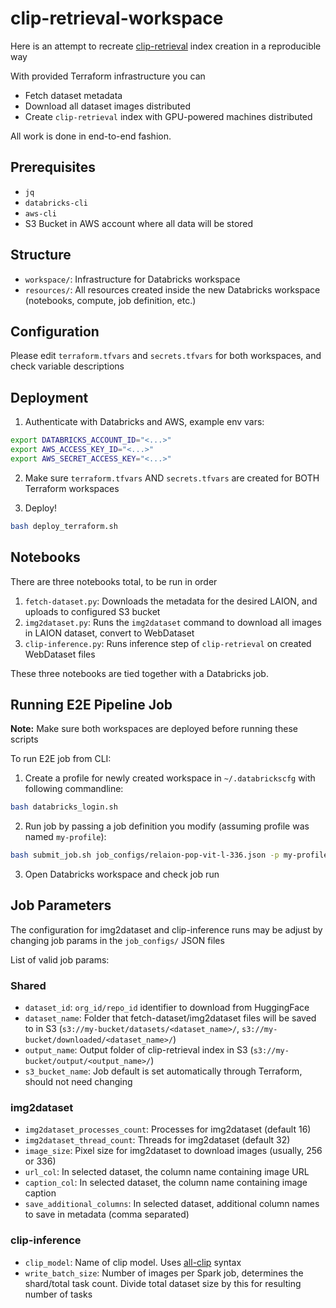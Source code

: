 # clip-retrieval-workspace

Here is an attempt to recreate [clip-retrieval](https://github.com/rom1504/clip-retrieval) index creation in a reproducible way

With provided Terraform infrastructure you can

- Fetch dataset metadata
- Download all dataset images distributed
- Create `clip-retrieval` index with GPU-powered machines distributed

All work is done in end-to-end fashion.

## Prerequisites

- `jq`
- `databricks-cli`
- `aws-cli`
- S3 Bucket in AWS account where all data will be stored

## Structure

- `workspace/`: Infrastructure for Databricks workspace
- `resources/`: All resources created inside the new Databricks workspace (notebooks, compute, job definition, etc.)

## Configuration

Please edit `terraform.tfvars` and `secrets.tfvars` for both workspaces, and check variable descriptions

## Deployment

1. Authenticate with Databricks and AWS, example env vars:

``` bash
export DATABRICKS_ACCOUNT_ID="<...>"
export AWS_ACCESS_KEY_ID="<...>"
export AWS_SECRET_ACCESS_KEY="<...>"
```

2. Make sure `terraform.tfvars` AND `secrets.tfvars` are created for BOTH Terraform workspaces

3. Deploy!

``` bash
bash deploy_terraform.sh
```

## Notebooks

There are three notebooks total, to be run in order

1. `fetch-dataset.py`: Downloads the metadata for the desired LAION, and uploads to configured S3 bucket
2. `img2dataset.py`: Runs the `img2dataset` command to download all images in LAION dataset, convert to WebDataset
3. `clip-inference.py`: Runs inference step of `clip-retrieval` on created WebDataset files

These three notebooks are tied together with a Databricks job.

## Running E2E Pipeline Job

**Note:** Make sure both workspaces are deployed before running these scripts

To run E2E job from CLI:

1. Create a profile for newly created workspace in `~/.databrickscfg` with following commandline:

``` bash
bash databricks_login.sh
```

2. Run job by passing a job definition you modify (assuming profile was named `my-profile`):

```bash
bash submit_job.sh job_configs/relaion-pop-vit-l-336.json -p my-profile
```

3. Open Databricks workspace and check job run

## Job Parameters

The configuration for img2dataset and clip-inference runs may be adjust by changing job params in the `job_configs/` JSON files

List of valid job params:

### Shared

- `dataset_id`: `org_id/repo_id` identifier to download from HuggingFace 
- `dataset_name`: Folder that fetch-dataset/img2dataset files will be saved to in S3 (`s3://my-bucket/datasets/<dataset_name>/`, `s3://my-bucket/downloaded/<dataset_name>/`)
- `output_name`: Output folder of clip-retrieval index in S3 (`s3://my-bucket/output/<output_name>/`)
- `s3_bucket_name`: Job default is set automatically through Terraform, should not need changing

### img2dataset

- `img2dataset_processes_count`: Processes for img2dataset (default 16)
- `img2dataset_thread_count`: Threads for img2dataset (default 32)
- `image_size`: Pixel size for img2dataset to download images (usually, 256 or 336)
- `url_col`: In selected dataset, the column name containing image URL
- `caption_col`: In selected dataset, the column name containing image caption
- `save_additional_columns`: In selected dataset, additional column names to save in metadata (comma separated)

### clip-inference

- `clip_model`: Name of clip model. Uses [all-clip](https://github.com/data2ml/all-clip?tab=readme-ov-file#supported-models) syntax
- `write_batch_size`: Number of images per Spark job, determines the shard/total task count. Divide total dataset size by this for resulting number of tasks
